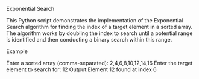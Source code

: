 Exponential Search

This Python script demonstrates the implementation of the Exponential Search algorithm for finding the index of a target element in a sorted array. The algorithm works by doubling the index to search until a potential range is identified and then conducting a binary search within this range.

Example

Enter a sorted array (comma-separated): 2,4,6,8,10,12,14,16
Enter the target element to search for: 12
Output:Element 12 found at index 6

